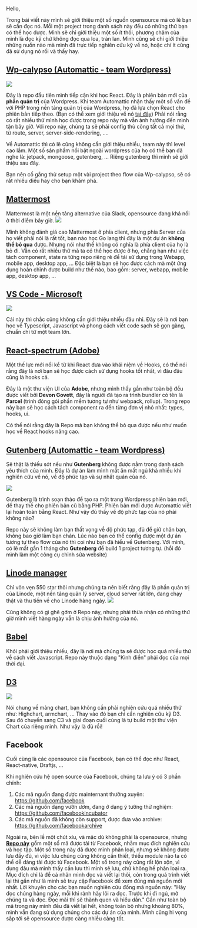 Hello,

Trong bài viết này mình sẽ giới thiệu một số nguồn opensource mà có lẽ bạn sẽ cần đọc nó. Mỗi một project trong danh sách này đều có những thứ bạn có thể học được. Mình sẽ chỉ giới thiệu một số ít thôi, phương châm của mình là đọc kỹ chứ không đọc qua loa, tràn lan. Mình cũng sẽ chỉ giới thiệu những nuồn nào mà mình đã trực tiếp nghiên cứu kỹ về nó, hoặc chí ít cũng đã sử dụng nó rồi và thấy hay.

## [Wp-calypso (Automattic - team Wordpress)](https://github.com/Automattic/wp-calypso)

![](https://images.viblo.asia/ff8b0770-457a-4f9d-8872-f5e63efc28ff.png)

Đây là repo đầu tiên mình tiếp cận khi học React. Đây là phiên bản mới của **phần quản trị**  của Wordpress. Khi team Automattic nhận thấy một số vấn đề với PHP trong nền tảng quản trị của Wordpress, họ đã lựa chọn React cho phiên bản tiếp theo. (Bạn có thể xem giới thiệu về nó [tại đây](https://developer.wordpress.com/calypso/)) Phải nói rằng có rất nhiều thứ mình học được trong repo này mà vẫn ảnh hưởng đến mình tận bây giờ. Với repo này, chúng ta sẽ phải config thủ công tất cả mọi thứ, từ route, server, server-side-rendering, ....

Về Automattic thì có lẽ cũng không cần giới thiệu nhiều, team này thì level cao lắm. Một số sản phẩm nổi bật ngoài wordpress của họ có thể bạn đã nghe là: jetpack, mongoose, gutenberg, ... Riêng gutenberg thì mình sẽ giới thiệu sau đây.

Bạn nên cố gắng thử setup một vài project theo flow của Wp-calypso, sẽ có rất nhiều điều hay cho bạn khám phá.

## [Mattermost](https://github.com/mattermost/mattermost-server)

Mattermost là một nền tảng alternative của Slack, opensource đang khá nổi ở thời điểm bây giờ.
![](https://images.viblo.asia/90c04101-6e5c-4111-88de-808722587e4c.jpg)

Mình không đánh giá cao Mattermost ở phía client, nhưng phía Server của họ viết phải nói là rất tốt, bạn nào học Go lang thì đây là một dự án **không thể bỏ qua** được. Nhưng nói như thế không có nghĩa là phía client của họ là bỏ đi. Vẫn có rất nhiều thứ mà ta có thể học được ở họ, chẳng hạn như việc tách component, state ra từng repo riêng rẽ để tái sử dụng trong Webapp, mobile app, desktop app, ... Đặc biệt là bạn sẽ học được cách mà một ứng dụng hoàn chỉnh được build như thế nào, bao gồm: server, webapp, mobile app, desktop app, ...

## [VS Code - Microsoft](https://github.com/microsoft/vscode)
![](https://images.viblo.asia/b2020d77-7370-4a7b-8bed-5cad7e6c22ec.png)

Cái này thì chắc cũng không cần giới thiệu nhiều đâu nhỉ. Đây sẽ là nơi bạn học về Typescript, Javascript và phong cách viết code sạch sẽ gọn gàng, chuẩn chỉ từ một team lớn.

## [React-spectrum (Adobe)](https://github.com/adobe/react-spectrum)

Một thế lực mới nổi kể từ khi React đưa vào khái niệm về Hooks, có thể nói rằng đây là nơi bạn sẽ học được cách sử dụng hooks tốt nhất, vì đâu đâu cũng là hooks cả.

Đây là một thư viện UI của **Adobe**, nhưng mình thấy gần như toàn bộ đều được viết bởi **Devon Govett**, đây là người đã tạo ra trình bundler có tên là **Parcel** (trình đóng gói phần mềm tương tự như webpack, rollup). Trong repo này bạn sẽ học cách tách component ra đến từng đơn vị nhỏ nhất: types, hooks, ui.

Có thể nói rằng đây là Repo mà bạn không thể bỏ qua được nếu như muốn học về React hooks nâng cao.

## [Gutenberg (Automattic - team Wordpress)](https://github.com/WordPress/gutenberg)

Sẽ thật là thiếu sót nếu như **Gutenberg** không được nằm trong danh sách yêu thích của mình. Đây là dự án làm mình mất ăn mất ngủ khá nhiều khi nghiên cứu về nó, về độ phức tạp và sự nhất quán của nó.

![](https://images.viblo.asia/d3184da7-951a-4b8f-b5da-b42fd034c92c.png)

Gutenberg là trình soạn thảo để tạo ra một trang Wordpress phiên bản mới, để thay thế cho phiên bản cũ bằng PHP. Phiên bản mới được Automattic viết lại hoàn toàn bằng React. Như vậy đủ thấy về độ phức tạp của nó phải không nào?

Repo này sẽ không làm bạn thất vọng về độ phức tạp, đủ để giữ chân bạn, không bao giờ làm bạn chán. Lúc nào bạn có thể config được một dự án tương tự theo flow của nó thì coi như bạn đã hiểu về Gutenberg. Với mình, có lẽ mất gần 1 tháng cho **Gutenberg** để build 1 project tương tự. (hồi đó mình làm một công cụ chỉnh sửa website)

## [Linode manager](https://github.com/linode/manager)
Chỉ vỏn vẹn 550 star thôi nhưng chúng ta nên biết rằng đây là phần quản trị của Linode, một nền tảng quản lý server, cloud server rất lớn, đang chạy thật và thu tiền về cho Linode hàng ngày.
![](https://images.viblo.asia/07f7645c-320c-492b-97d3-a3ae9d334a49.png)

Cũng không có gì ghê gớm ở Repo này, nhưng phải thừa nhận có những thứ giờ mình viết hàng ngày vẫn là chịu ảnh hưởng của nó.

## [Babel](https://github.com/babel/babel)

Khỏi phải giới thiệu nhiều, đây là nơi mà chúng ta sẽ được học quá nhiều thứ về cách viết Javascript. Repo này thuộc dạng "Kinh điển" phải đọc của mọi thời đại.

## [D3](https://github.com/d3/d3)
![](https://images.viblo.asia/6ec13151-0489-4a29-934c-dd69f8e39a0a.jpg)

Nói chung về mảng chart, bạn không cần phải nghiên cứu quá nhiều thứ như: Highchart, armchart, ... Thay vào đó bạn chỉ cần nghiên cứu kỹ D3. Sau đó chuyển sang C3 và giai đoạn cuối cùng là tự build một thư viện Chart của riêng mình. Như vậy là đủ rồi!

## Facebook

Cuối cùng là các opensource của Facebook, bạn có thể đọc như React, React-native, Draftjs, ...

Khi nghiên cứu hệ open source của Facebook, chúng ta lưu ý có 3 phần chính:

1. Các mã nguồn đang được mainternant thường xuyên: https://github.com/facebook
2. Các mã nguồn dạng vườn ươm, đang ở dạng ý tưởng thử nghiệm: https://github.com/facebookincubator
3. Các mã nguồn đã không còn support, được đưa vào archive: https://github.com/facebookarchive

Ngoài ra, bên lề một chút xíu, và mặc dù không phải là opensource, nhưng [**Repo này**](https://github.com/ladifire-opensource/facebook-codebase) gồm một số mã được tải từ Facebook, nhằm mục đích nghiên cứu và học tập. Một số trong này đã được mình phân loại, nhưng sẽ không được lưu đầy đủ, vì việc lưu chúng cũng không cần thiết, thiếu module nào ta có thể dễ dàng tải được từ Facebook. Một số trong này cũng rất lộn xộn, vì đụng đâu mà mình thấy cần lưu thì mình sẽ lưu, chứ không hề phân loại ra. Mục đích chỉ là để cá nhân mình đọc và viết lại thôi, còn trong quá trình viết lại thì gần như là mình sẽ truy cập Facebook để xem đúng mã nguồn mới nhất. Lời khuyên cho các bạn muốn nghiên cứu đống mã nguồn này: "Hãy đọc chúng hàng ngày, mỗi khi rảnh hãy lôi ra đọc. Trước khi đi ngủ, mở chúng ta và đọc. Đọc mãi thì sẽ thành quen và hiểu dần." Gần như toàn bộ mã trong này mình đều đã viết lại hết, không toàn bộ nhưng khoảng 80%, mình vẫn đang sử dụng chúng cho các dự án của mình. Mình cũng hi vọng sắp tới sẽ opensource được càng nhiều càng tốt.